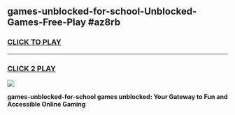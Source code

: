 
## games-unblocked-for-school-Unblocked-Games-Free-Play #az8rb
<h3>
<a href="https://us.freeplayer.one?title=games-unblocked-for-school&ref=9M">CLICK TO PLAY</a></h3>
<hr>

<h3>
<a href="https://us.freeplayer.one?title=games-unblocked-for-school&ref=9M">CLICK 2 PLAY</a>
  
</h3>

<a href="https://us.freeplayer.one?title=games-unblocked-for-school&ref=9M"><img src="https://clearcache.store/games.png"></a>


**games-unblocked-for-school games unblocked: Your Gateway to Fun and Accessible Online Gaming**
